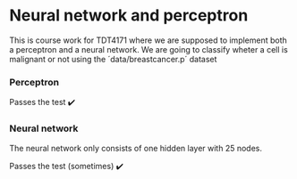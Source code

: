 # Neural network and perceptron
This is course work for TDT4171 where we are supposed to implement both a perceptron and a neural network. 
We are going to classify wheter a cell is malignant or not using the ´data/breastcancer.p´ dataset

### Perceptron 
Passes the test ✔️

### Neural network
The neural network only consists of one hidden layer with 25 nodes. 

Passes the test (sometimes) ✔️
